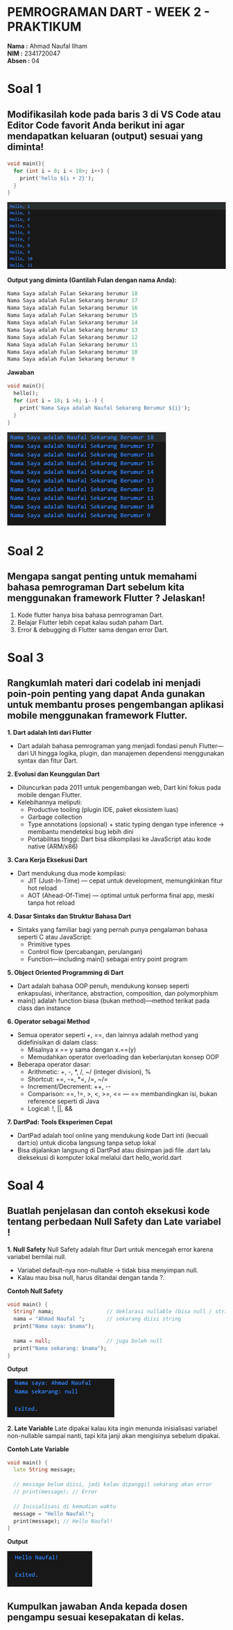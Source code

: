 # PEMROGRAMAN DART - WEEK 2 - PRAKTIKUM

**Nama  :** Ahmad Naufal Ilham  
**NIM   :** 2341720047  
**Absen :** 04  

# Soal 1
## Modifikasilah kode pada baris 3 di VS Code atau Editor Code favorit Anda berikut ini agar mendapatkan keluaran (output) sesuai yang diminta!

```dart
void main(){
  for (int i = 0; i < 10>; i++) {
    print('hello ${i + 2}');
  }
}
```

![](img/image1.png)

**Output yang diminta (Gantilah Fulan dengan nama Anda):**

```dart
Nama Saya adalah Fulan Sekarang berumur 18
Nama Saya adalah Fulan Sekarang berumur 17
Nama Saya adalah Fulan Sekarang berumur 16
Nama Saya adalah Fulan Sekarang berumur 15
Nama Saya adalah Fulan Sekarang berumur 14
Nama Saya adalah Fulan Sekarang berumur 13
Nama Saya adalah Fulan Sekarang berumur 12
Nama Saya adalah Fulan Sekarang berumur 11
Nama Saya adalah Fulan Sekarang berumur 10
Nama Saya adalah Fulan Sekarang berumur 9
```

**Jawaban**

```dart
void main(){
  hello();
  for (int i = 18; i >8; i--) {
    print('Nama Saya adalah Naufal Sekarang Berumur ${i}');
  }
}
```

![](img/image2.png)

# Soal 2
## Mengapa sangat penting untuk memahami bahasa pemrograman Dart sebelum kita menggunakan framework Flutter ? Jelaskan!

1. Kode flutter hanya bisa bahasa pemrograman Dart.
2. Belajar Flutter lebih cepat kalau sudah paham Dart.
3. Error & debugging di Flutter sama dengan error Dart.

# Soal 3
## Rangkumlah materi dari codelab ini menjadi poin-poin penting yang dapat Anda gunakan untuk membantu proses pengembangan aplikasi mobile menggunakan framework Flutter.

**1. Dart adalah Inti dari Flutter**
- Dart adalah bahasa pemrograman yang menjadi fondasi penuh Flutter—dari UI hingga logika, plugin, dan manajemen dependensi menggunakan syntax dan fitur Dart.

**2. Evolusi dan Keunggulan Dart**
- Diluncurkan pada 2011 untuk pengembangan web, Dart kini fokus pada mobile dengan Flutter.
- Kelebihannya meliputi:
    - Productive tooling (plugin IDE, paket ekosistem luas)
    - Garbage collection
    - Type annotations (opsional) + static typing dengan type inference → membantu mendeteksi bug lebih dini
    - Portabilitas tinggi: Dart bisa dikompilasi ke JavaScript atau kode native (ARM/x86)

**3. Cara Kerja Eksekusi Dart**
- Dart mendukung dua mode kompilasi:
    - JIT (Just-In-Time) — cepat untuk development, memungkinkan fitur hot reload
    - AOT (Ahead-Of-Time) — optimal untuk performa final app, meski tanpa hot reload

**4. Dasar Sintaks dan Struktur Bahasa Dart**
- Sintaks yang familiar bagi yang pernah punya pengalaman bahasa seperti C atau JavaScript:
    - Primitive types
    - Control flow (percabangan, perulangan)
    - Function—including main() sebagai entry point program

**5. Object Oriented Programming di Dart**
- Dart adalah bahasa OOP penuh, mendukung konsep seperti enkapsulasi, inheritance, abstraction, composition, dan polymorphism
- main() adalah function biasa (bukan method)—method terikat pada class dan instance

**6. Operator sebagai Method**
- Semua operator seperti +, ==, dan lainnya adalah method yang didefinisikan di dalam class:
    - Misalnya x == y sama dengan x.==(y)
    - Memudahkan operator overloading dan keberlanjutan konsep OOP
- Beberapa operator dasar:
    - Arithmetic: +, -, *, /, ~/ (integer division), %
    - Shortcut: +=, -=, *=, /=, ~/=
    - Increment/Decrement: ++, --
    - Comparison: ==, !=, >, <, >=, <= — == membandingkan isi, bukan reference seperti di Java
    - Logical: !, ||, &&

**7. DartPad: Tools Eksperimen Cepat**
- DartPad adalah tool online yang mendukung kode Dart inti (kecuali dart:io) untuk dicoba langsung tanpa setup lokal
- Bisa dijalankan langsung di DartPad atau disimpan jadi file .dart lalu dieksekusi di komputer lokal melalui dart hello_world.dart

# Soal 4
## Buatlah penjelasan dan contoh eksekusi kode tentang perbedaan Null Safety dan Late variabel !

**1. Null Safety**
Null Safety adalah fitur Dart untuk mencegah error karena variabel bernilai null.
- Variabel default-nya non-nullable → tidak bisa menyimpan null.
- Kalau mau bisa null, harus ditandai dengan tanda ?.

**Contoh Null Safety**

```dart
void main() {
  String? nama;                 // deklarasi nullable (bisa null / string)
  nama = "Ahmad Naufal ";       // sekarang diisi string
  print("Nama saya: $nama");

  nama = null;                  // juga boleh null
  print("Nama sekarang: $nama");
}
```
**Output**

![](img/image3.png)

**2. Late Variable**
Late dipakai kalau kita ingin menunda inisialisasi variabel non-nullable sampai nanti, tapi kita janji akan mengisinya sebelum dipakai.

**Contoh Late Variable**

```dart
void main() {
  late String message;

  // message belum diisi, jadi kalau dipanggil sekarang akan error
  // print(message); // Error

  // Inisialisasi di kemudian waktu
  message = "Hello Naufal!";
  print(message); // Hello Naufal!
}
```

**Output**

![](img/image4.png)

## Kumpulkan jawaban Anda kepada dosen pengampu sesuai kesepakatan di kelas.